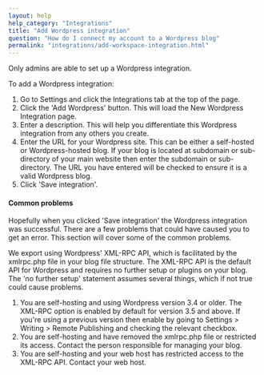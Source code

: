 ```yaml
---
layout: help
help_category: "Integrations"
title: "Add Wordpress integration"
question: "How do I connect my account to a Wordpress blog"
permalink: "integrations/add-workspace-integration.html"
---
```


Only admins are able to set up a Wordpress integration.

To add a Wordpress integration:

1.  Go to Settings and click the Integrations tab at the top of the
    page.
2.  Click the \'Add Wordpress\' button. This will load the New Wordpress
    Integration page.
3.  Enter a description. This will help you differentiate this Wordpress
    integration from any others you create.
4.  Enter the URL for your Wordpress site. This can be either a
    self-hosted or Wordpress-hosted blog. If your blog is located at
    subdomain or sub-directory of your main website then enter the
    subdomain or sub-directory. The URL you have entered will be checked
    to ensure it is a valid Wordpress blog.
5.  Click \'Save integration\'.

####  Common problems

Hopefully when you clicked \'Save integration\' the Wordpress
integration was successful. There are a few problems that could have
caused you to get an error. This section will cover some of the common
problems.

We export using Wordpress\' XML-RPC API, which is facilitated by the
xmlrpc.php file in your blog file structure. The XML-RPC API is the
default API for Wordpress and requires no further setup or plugins on
your blog. The \'no further setup\' statement assumes several things,
which if not true could cause problems.

1.  You are self-hosting and using Wordpress version 3.4 or older. The
    XML-RPC option is enabled by default for version 3.5 and above. If
    you\'re using a previous version then enable by going to Settings
    &gt; Writing &gt; Remote Publishing and checking the relevant
    checkbox.
2.  You are self-hosting and have removed the xmlrpc.php file or
    restricted its access. Contact the person responsible for managing
    your blog.
3.  You are self-hosting and your web host has restricted access to the
    XML-RPC API. Contact your web host.

